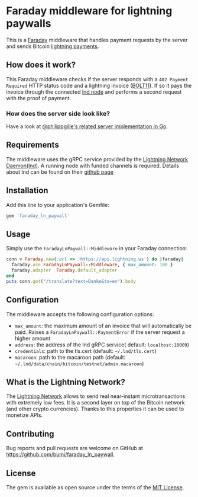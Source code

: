 # Faraday middleware for lightning paywalls

This is a [Faraday](https://github.com/lostisland/faraday#readme) middleware that handles payment requests by the server
and sends Bitcoin [lightning payments](https://lightning.network/). 


## How does it work? 

This Faraday middleware checks if the server responds with a `402 Payment Required` HTTP status code and 
a lightning invoice ([BOLT11](https://github.com/lightningnetwork/lightning-rfc/blob/master/11-payment-encoding.md)).
If so it pays the invoice through the connected [lnd node](https://github.com/lightningnetwork/lnd/) and performs
a second request with the proof of payment. 

### How does the server side look like?

Have a look at [@philippgille's related server implementation in Go](https://github.com/philippgille/ln-paywall).


## Requirements

The middleware uses the gRPC service provided by the [Lightning Network Daemon(lnd)](https://github.com/lightningnetwork/lnd/). 
A running node with funded channels is required. Details about lnd can be found on their [github page](https://github.com/lightningnetwork/lnd/)

## Installation

Add this line to your application's Gemfile:

```ruby
gem 'faraday_ln_paywall'
```

## Usage

Simply use the `FaradayLnPaywall::Middleware` in your Faraday connection:

```ruby
conn = Faraday.new(:url => 'https://api.lightning.ws') do |faraday|
  faraday.use FaradayLnPaywall::Middleware, { max_amount: 100 }
  faraday.adapter  Faraday.default_adapter
end
puts conn.get("/translate?text=Danke&to=en").body

```

## Configuration

The middleware accepts the following configuration options: 

* `max_amount`: the maximum amount of an invoice that will automatically be paid. Raises a `FaradayLnPaywall::PaymentError` if the server request a higher amount
* `address`: the address of the lnd gRPC service( default: `localhost:10009`)
* `credentials`: path to the tls.cert (default: `~/.lnd/tls.cert`)
* `macaroon`: path to the macaroon path (default: `~/.lnd/data/chain/bitcoin/testnet/admin.macaroon`)


## What is the Lightning Network?

The [Lightning Network](https://en.wikipedia.org/wiki/Lightning_Network) allows to send real near-instant microtransactions with extremely low fees. 
It is a second layer on top of the Bitcoin network (and other crypto currencies). 
Thanks to this properties it can be used to monetize APIs. 

## Contributing

Bug reports and pull requests are welcome on GitHub at https://github.com/bumi/faraday_ln_paywall.

## License

The gem is available as open source under the terms of the [MIT License](http://opensource.org/licenses/MIT).
